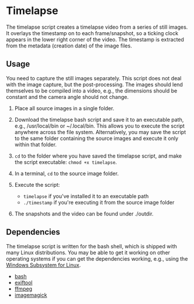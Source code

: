 # Timelapse

The timelapse script creates a timelapse video from a series of still images. It overlays the timestamp on to each frame/snapshot, so a ticking clock appears in the lower right corner of the video. The timestamp is extracted from the metadata (creation date) of the image files.

## Usage

You need to capture the still images separately. This script does not deal with the image capture, but the post-processing. The images should lend themselves to be compiled into a video, e.g., the dimensions should be constant and the camera angle should not change.

1. Place all source images in a single folder.
2. Download the timelapse bash script and save it to an executable path, e.g., /usr/local/bin or ~/.local/bin. This allows you to execute the script anywhere across the file system. Alternatively, you may save the script to the same folder containing the source images and execute it only within that folder.
3. `cd` to the folder where you have saved the timelapse script, and make the script executable: `chmod +x timelapse`.
4. In a terminal, `cd` to the source image folder.
5. Execute the script:

   - `timelapse` if you've installed it to an executable path
   - `./timestamp` if you're executing it from the source image folder
     
6. The snapshots and the video can be found under ./outdir.

## Dependencies

The timelapse script is written for the bash shell, which is shipped with many Linux distributions. You may be able to get it working on other operating systems if you can get the dependencies working, e.g., using the [Windows Subsystem for Linux](https://www.howtogeek.com/249966/how-to-install-and-use-the-linux-bash-shell-on-windows-10/).

- [bash](https://www.gnu.org/software/bash)
- [exiftool](https://exiftool.org)
- [ffmpeg](https://ffmpeg.org)
- [imagemagick](https://imagemagick.org)
